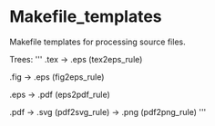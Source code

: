 # Makefile_templates

Makefile templates for processing source files.

Trees:
'''
.tex -> .eps (tex2eps_rule)
	 
.fig -> .eps (fig2eps_rule)

.eps -> .pdf (eps2pdf_rule)

.pdf -> .svg (pdf2svg_rule)
     -> .png (pdf2png_rule)
'''
